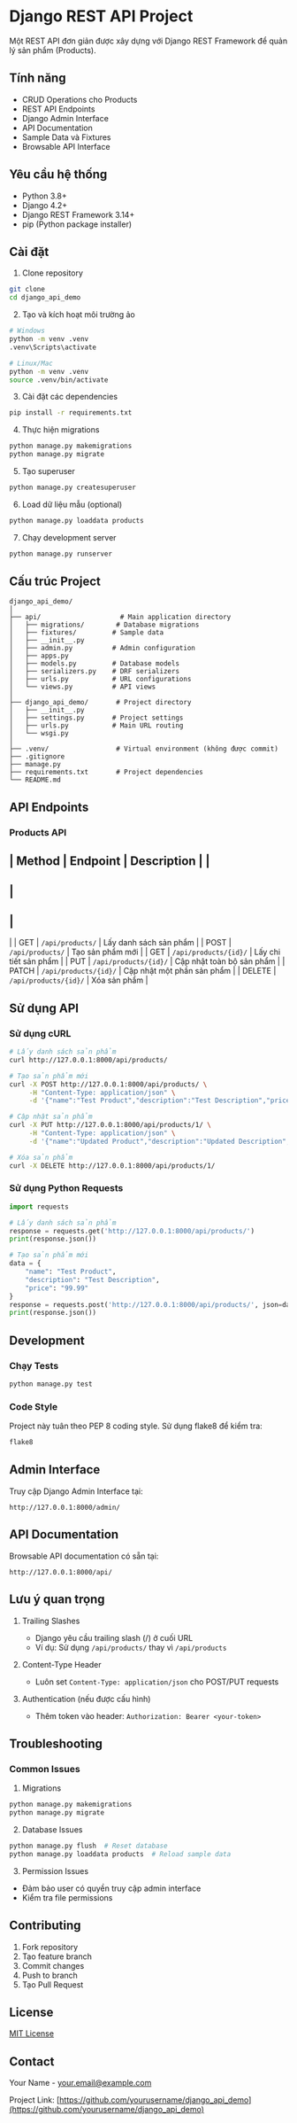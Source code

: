 # Django REST API Project

Một REST API đơn giản được xây dựng với Django REST Framework để quản lý sản phẩm (Products).

## Tính năng

- CRUD Operations cho Products
- REST API Endpoints
- Django Admin Interface
- API Documentation
- Sample Data và Fixtures
- Browsable API Interface

## Yêu cầu hệ thống

- Python 3.8+
- Django 4.2+
- Django REST Framework 3.14+
- pip (Python package installer)

## Cài đặt

1. Clone repository
```bash
git clone 
cd django_api_demo
```

2. Tạo và kích hoạt môi trường ảo
```bash
# Windows
python -m venv .venv
.venv\Scripts\activate

# Linux/Mac
python -m venv .venv
source .venv/bin/activate
```

3. Cài đặt các dependencies
```bash
pip install -r requirements.txt
```

4. Thực hiện migrations
```bash
python manage.py makemigrations
python manage.py migrate
```

5. Tạo superuser
```bash
python manage.py createsuperuser
```

6. Load dữ liệu mẫu (optional)
```bash
python manage.py loaddata products
```

7. Chạy development server
```bash
python manage.py runserver
```

## Cấu trúc Project

```
django_api_demo/
│
├── api/                    # Main application directory
│   ├── migrations/        # Database migrations
│   ├── fixtures/         # Sample data
│   ├── __init__.py
│   ├── admin.py          # Admin configuration
│   ├── apps.py
│   ├── models.py         # Database models
│   ├── serializers.py    # DRF serializers
│   ├── urls.py           # URL configurations
│   └── views.py          # API views
│
├── django_api_demo/       # Project directory
│   ├── __init__.py
│   ├── settings.py       # Project settings
│   ├── urls.py           # Main URL routing
│   └── wsgi.py
│
├── .venv/                 # Virtual environment (không được commit)
├── .gitignore
├── manage.py
├── requirements.txt       # Project dependencies
└── README.md
```

## API Endpoints

### Products API

|
 Method 
|
 Endpoint 
|
 Description 
|
|
--------
|
----------
|
-------------
|
|
 GET 
|
`/api/products/`
|
 Lấy danh sách sản phẩm 
|
|
 POST 
|
`/api/products/`
|
 Tạo sản phẩm mới 
|
|
 GET 
|
`/api/products/{id}/`
|
 Lấy chi tiết sản phẩm 
|
|
 PUT 
|
`/api/products/{id}/`
|
 Cập nhật toàn bộ sản phẩm 
|
|
 PATCH 
|
`/api/products/{id}/`
|
 Cập nhật một phần sản phẩm 
|
|
 DELETE 
|
`/api/products/{id}/`
|
 Xóa sản phẩm 
|

## Sử dụng API

### Sử dụng cURL

```bash
# Lấy danh sách sản phẩm
curl http://127.0.0.1:8000/api/products/

# Tạo sản phẩm mới
curl -X POST http://127.0.0.1:8000/api/products/ \
     -H "Content-Type: application/json" \
     -d '{"name":"Test Product","description":"Test Description","price":"99.99"}'

# Cập nhật sản phẩm
curl -X PUT http://127.0.0.1:8000/api/products/1/ \
     -H "Content-Type: application/json" \
     -d '{"name":"Updated Product","description":"Updated Description","price":"149.99"}'

# Xóa sản phẩm
curl -X DELETE http://127.0.0.1:8000/api/products/1/
```

### Sử dụng Python Requests

```python
import requests

# Lấy danh sách sản phẩm
response = requests.get('http://127.0.0.1:8000/api/products/')
print(response.json())

# Tạo sản phẩm mới
data = {
    "name": "Test Product",
    "description": "Test Description",
    "price": "99.99"
}
response = requests.post('http://127.0.0.1:8000/api/products/', json=data)
print(response.json())
```

## Development

### Chạy Tests
```bash
python manage.py test
```

### Code Style
Project này tuân theo PEP 8 coding style. Sử dụng flake8 để kiểm tra:
```bash
flake8
```

## Admin Interface

Truy cập Django Admin Interface tại:
```
http://127.0.0.1:8000/admin/
```

## API Documentation

Browsable API documentation có sẵn tại:
```
http://127.0.0.1:8000/api/
```

## Lưu ý quan trọng

1. Trailing Slashes
   - Django yêu cầu trailing slash (/) ở cuối URL
   - Ví dụ: Sử dụng `/api/products/` thay vì `/api/products`

2. Content-Type Header
   - Luôn set `Content-Type: application/json` cho POST/PUT requests

3. Authentication (nếu được cấu hình)
   - Thêm token vào header: `Authorization: Bearer <your-token>`

## Troubleshooting

### Common Issues

1. Migrations
```bash
python manage.py makemigrations
python manage.py migrate
```

2. Database Issues
```bash
python manage.py flush  # Reset database
python manage.py loaddata products  # Reload sample data
```

3. Permission Issues
- Đảm bảo user có quyền truy cập admin interface
- Kiểm tra file permissions

## Contributing

1. Fork repository
2. Tạo feature branch
3. Commit changes
4. Push to branch
5. Tạo Pull Request

## License

[MIT License](LICENSE)

## Contact

Your Name - [your.email@example.com](mailto:your.email@example.com)

Project Link: [https://github.com/yourusername/django_api_demo](https://github.com/yourusername/django_api_demo)